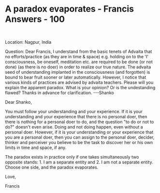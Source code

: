 # A paradox evaporates - Francis Answers - 100

&nbsp;

Location: Nagpur, India&nbsp;

Question: Dear Francis, I understand from the basic tenets of Advaita that no efforts/practice (as they are in time &amp; space) e.g. holding on to the 'I' consciousness, be oneself, meditation etc. are required to be done (or not done) (as there is no doer) in order to realize our true nature. The advaita seed of understanding implanted in the consciousness (and forgotten) is bound to bear fruit sooner or later automatically. However, I notice that various kinds of practices are advised by advaita teachers. Please will you explain the apparent paradox. What is your opinion? Or is the undestanding flawed? Thanks in advance for clarification. ---Shanko

Dear Shanko,

You must follow your understanding and your experience. If it is your understanding and your experience that there is no personal doer, then there is nothing for a personal doer to do, and the question &quot;to do or not to do?&quot; doesn't even arise. Doing and not doing happen, even without a personal doer. However, if it is your understanding or your experience that you are a personal doer, then you can assign to the personal doer, decider, thinker and perceiver you believe to be the task to discover her or his own limits in time and space, if any.

The paradox exists in practice only if one takes simultaneously two opposite stands: 1. I am a separate entity and 2. I am not a separate entity. Choose one side, and the paradox evaporates.

Love,

Francis




  








